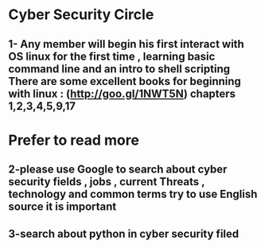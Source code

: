 # Cyber Security Circle
## 1- Any member will begin his first interact with OS linux for the first time , learning basic command line and an intro to shell scripting There are some excellent books for beginning with linux : (http://goo.gl/1NWT5N) chapters 1,2,3,4,5,9,17 <h1>Prefer to read more</h1>
## 2-please use Google to search about cyber security fields , jobs , current Threats , technology and common terms try to use English source it is important
## 3-search about python in cyber security filed

